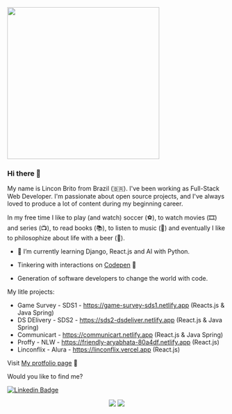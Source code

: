 <img src="https://camo.githubusercontent.com/3b7c592ede97b6138ffd4b1cc1541c2f3b11fd39/687474703a2f2f33312e6d656469612e74756d626c722e636f6d2f31376665613932306666333665663466356238373764353231366137616164392f74756d626c725f6d6f39786a65387a5a34317163626975666f315f313238302e676966" height="350px" width ="350px">

### Hi there 👋

My name is Lincon Brito from Brazil (🇧🇷). I've been working as Full-Stack Web Developer. I'm passionate about open source projects, and I've always loved to produce a lot of content during my beginning career.

In my free time I like to play (and watch) soccer (⚽️), to watch movies (🎞️) and series (📺), to read books (📚), to listen to music (🎵) and eventually I like to philosophize about life with a beer (🍺).

- 🌱 I’m currently learning Django, React.js and AI with Python.
- Tinkering with interactions on <a href="https://codepen.io/zlincon"> Codepen</a> 🏓

- Generation of software developers to change the world with code.

My litle projects:
- Game Survey - SDS1 - https://game-survey-sds1.netlify.app (Reacts.js & Java Spring)
- DS DElivery - SDS2 - https://sds2-dsdeliver.netlify.app (React.js & Java Spring)
- Communicart - https://communicart.netlify.app (React.js & Java Spring)
- Proffy - NLW - https://friendly-aryabhata-80a4df.netlify.app (React.js)
- Linconflix - Alura - https://linconflix.vercel.app (React.js)

Visit <a href="https://zlincon.github.io"> My protfolio page</a> 📂

Would you like to find me?

[![Linkedin Badge](https://img.shields.io/badge/-LinkedIn-blue?style=flat-square&logo=Linkedin&logoColor=white&link=https://www.linkedin.com/in/felipefialho)](https://www.linkedin.com/in/zlincon)

<p align = "center">
  <img src = "https://github-readme-stats.vercel.app/api?username=zlincon&show_icons=true&theme=radical&line_height=33&count_private=true">
  <img src = "https://github-readme-stats.vercel.app/api/top-langs/?username=zlincon&layout=compact&theme=radical&langs_count=6">
</p>


<!--
**zlincon/zlincon** is a ✨ _special_ ✨ repository because its `README.md` (this file) appears on your GitHub profile.

Here are some ideas to get you started:

- 🔭 I’m currently working on ...
- 👯 I’m looking to collaborate on ...
- 🤔 I’m looking for help with ...
- 💬 Ask me about ...
- 📫 How to reach me: ...
- 😄 Pronouns: ...
- ⚡ Fun fact: ...
-->
